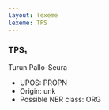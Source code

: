 ```yaml
---
layout: lexeme
lexeme: TPS
---
```


###  TPS₁

Turun Pallo-Seura
* UPOS:  PROPN
* Origin:  unk
* Possible NER class:  ORG

